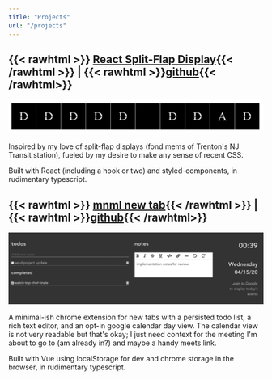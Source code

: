 ```yaml
---
title: "Projects"
url: "/projects"
---
```


## {{< rawhtml >}} <a href="//robonyong.com/react-split-flap-display" target="_blank">React Split-Flap Display</a>{{< /rawhtml >}} | {{< rawhtml >}}<a href="https://github.com/robonyong/react-split-flap-display" target="_blank">github</a>{{< /rawhtml>}}
![split-flap-display](/projects/split-flap.gif)

Inspired by my love of split-flap displays (fond mems of Trenton's NJ Transit station), fueled by my desire to make any sense of recent CSS.

Built with React (including a hook or two) and styled-components, in rudimentary typescript.

## {{< rawhtml >}} <a href="//robonyong.com/mnml-new-tab" target="_blank">mnml new tab</a>{{< /rawhtml >}} | {{< rawhtml >}}<a href="https://github.com/robonyong/mnml-new-tab" target="_blank">github</a>{{< /rawhtml>}}
![mnml-new-tab](/projects/mnml.png)

A minimal-ish chrome extension for new tabs with a persisted todo list, a rich text editor, and an opt-in google calendar day view. The calendar view is not very readable but that's okay; I just need context for the meeting I'm about to go to (am already in?) and maybe a handy meets link.

Built with Vue using localStorage for dev and chrome storage in the browser, in rudimentary typescript.